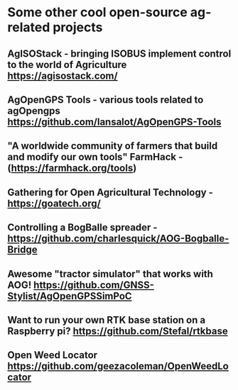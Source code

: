 # Some other cool open-source ag-related projects

## AgISOStack - bringing ISOBUS implement control to the world of Agriculture  https://agisostack.com/

## AgOpenGPS Tools - various tools related to agOpengps https://github.com/lansalot/AgOpenGPS-Tools

## "A worldwide community of farmers that build and modify our own tools" FarmHack - (https://farmhack.org/tools)

## Gathering for Open Agricultural Technology - https://goatech.org/

## Controlling a BogBalle spreader - https://github.com/charlesquick/AOG-Bogballe-Bridge

## Awesome "tractor simulator" that works with AOG! https://github.com/GNSS-Stylist/AgOpenGPSSimPoC

## Want to run your own RTK base station on a Raspberry pi? https://github.com/Stefal/rtkbase

## Open Weed Locator https://github.com/geezacoleman/OpenWeedLocator